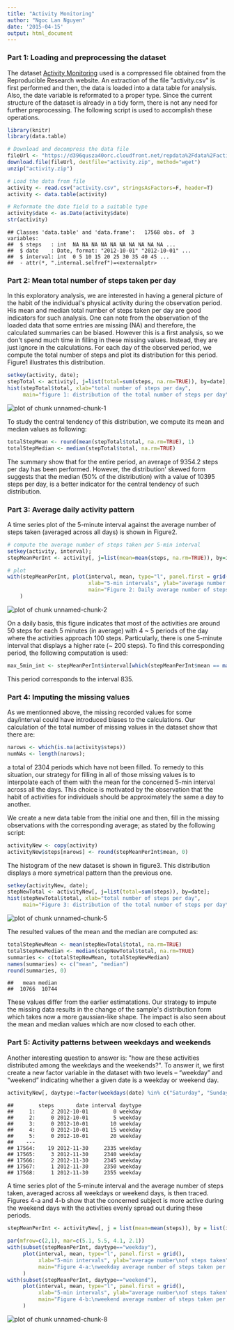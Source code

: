 ```yaml
---
title: "Activity Monitoring"
author: "Ngoc Lan Nguyen"
date: '2015-04-15'
output: html_document
---
```

   
### Part 1: Loading and preprocessing the dataset  

The dataset [Activity Monitoring][1] used is a compressed file obtained from the Reproducible Research website. An extraction of the file "activity.csv" is first performed and then, the data is loaded into a data table for analysis. Also, the date variable is reformated to a proper type. Since the current structure of the dataset is already in a tidy form, there is not any need for further preprocessing. The following script is used to accomplish these operations.  


```r
library(knitr)
library(data.table)

# Download and decompress the data file
fileUrl <- "https://d396qusza40orc.cloudfront.net/repdata%2Fdata%2Factivity.zip";
download.file(fileUrl, destfile="activity.zip", method="wget")
unzip("activity.zip")

# Load the data from file
activity <- read.csv("activity.csv", stringsAsFactors=F, header=T)
activity <- data.table(activity)

# Reformate the date field to a suitable type
activity$date <- as.Date(activity$date)
str(activity)
```

```
## Classes 'data.table' and 'data.frame':	17568 obs. of  3 variables:
##  $ steps   : int  NA NA NA NA NA NA NA NA NA NA ...
##  $ date    : Date, format: "2012-10-01" "2012-10-01" ...
##  $ interval: int  0 5 10 15 20 25 30 35 40 45 ...
##  - attr(*, ".internal.selfref")=<externalptr>
```


### Part 2: Mean total number of steps taken per day  

In this exploratory analysis, we are interested in having a general picture of the habit of the individual's physical activity during the observation period. His mean and median total number of steps taken per day are good indicators for such analysis. One can note from the observation of the loaded data that some entries are missing (NA) and therefore, the calculated summaries can be biased. However this is a first analysis, so we don't spend much time in filling in these missing values. Instead, they are just ignore in the calculations. For each day of the observed period, we compute the total number of steps and plot its distribution for this period. Figure1 illustrates this distribution. 


```r
setkey(activity, date);
stepTotal <- activity[, j=list(total=sum(steps, na.rm=TRUE)), by=date];
hist(stepTotal$total, xlab="total number of steps per day",
     main="figure 1: distribution of the total number of steps per day");
```

![plot of chunk unnamed-chunk-1](figure/unnamed-chunk-1-1.png) 

To study the central tendency of this distribution, we compute its mean and median values as following:  


```r
totalStepMean <- round(mean(stepTotal$total, na.rm=TRUE), 1)
totalStepMedian <- median(stepTotal$total, na.rm=TRUE)
```
   
The summary show that for the entire period, an average of 9354.2 steps per day has been performed. However, the distribution' skewed form suggests that the median (50% of the distribution) with a value of 10395 steps per day, is a better indicator for the central tendency of such distribution.


### Part 3: Average daily activity pattern  

A time series plot of the 5-minute interval against the average number of steps taken (averaged across all days) is shown in Figure2.


```r
# compute the average number of steps taken per 5-min interval
setkey(activity, interval);
stepMeanPerInt <- activity[, j=list(mean=mean(steps, na.rm=TRUE)), by=interval]

# plot
with(stepMeanPerInt, plot(interval, mean, type="l", panel.first = grid(), 
                          xlab="5-min intervals", ylab="average number of steps taken",
                          main="Figure 2: Daily average number of steps taken per 5-min intervals")
    )
```

![plot of chunk unnamed-chunk-2](figure/unnamed-chunk-2-1.png) 

On a daily basis, this figure indicates that most of the activities are around 50 steps for each 5 minutes (in average) with 4 ~ 5 periods of the day where the activities approach 100 steps. Particularly, there is one 5-minute interval that displays a higher rate (~ 200 steps). To find this corresponding period, the following computation is used:   


```r
max_5min_int <- stepMeanPerInt$interval[which(stepMeanPerInt$mean == max(stepMeanPerInt$mean))]
```

This period corresponds to the interval 835.
   
   
### Part 4: Imputing the missing values

As we mentionned above, the missing recorded values for some day/interval could have introduced biases to the calculations. Our calculation of the total number of missing values in the dataset show that there are:


```r
narows <- which(is.na(activity$steps))
numNAs <- length(narows);
```
   
a total of 2304 periods which have not been filled. To remedy to this situation, our strategy for filling in all of those missing values 
is to interpolate each of them with the mean for the concerned 5-min interval across all the days. This choice is motivated by the observation that the habit of activities for individuals should be approximately the same a day to another.

We create a new data table from the initial one and then, fill in the missing observations with the corresponding average; as stated by the following script:


```r
activityNew <- copy(activity)
activityNew$steps[narows] <- round(stepMeanPerInt$mean, 0)
```

The histogram of the new dataset is shown in figure3. This distribution displays a more symetrical pattern than the previous one.


```r
setkey(activityNew, date);
stepNewTotal <- activityNew[, j=list(total=sum(steps)), by=date];
hist(stepNewTotal$total, xlab="total number of steps per day",
     main="Figure 3: distribution of the total number of steps per day\n with NA values imputed");
```

![plot of chunk unnamed-chunk-5](figure/unnamed-chunk-5-1.png) 

The resulted values of the mean and the median are computed as:


```r
totalStepNewMean <- mean(stepNewTotal$total, na.rm=TRUE)
totalStepNewMedian <- median(stepNewTotal$total, na.rm=TRUE)
summaries <- c(totalStepNewMean, totalStepNewMedian)
names(summaries) <- c("mean", "median")
round(summaries, 0)
```

```
##   mean median 
##  10766  10744
```

These values differ from the earlier estimatations. Our strategy to impute the missing data results in the change of the sample's distribution form which takes now a more gaussian-like shape. The impact is also seen about the mean and median values which are now closed to each other.

### Part 5: Activity patterns between weekdays and weekends

Another interesting question to answer is: "how are these activities distributed among the weekdays and the weekends?". To answer it, we first create a new factor variable in the dataset with two levels – “weekday” and “weekend” indicating whether a given date is a weekday or weekend day.


```r
activityNew[, daytype:=factor(weekdays(date) %in% c("Saturday", "Sunday"), labels=c("weekday", "weekend"))]
```

```
##        steps       date interval daytype
##     1:     2 2012-10-01        0 weekday
##     2:     0 2012-10-01        5 weekday
##     3:     0 2012-10-01       10 weekday
##     4:     0 2012-10-01       15 weekday
##     5:     0 2012-10-01       20 weekday
##    ---                                  
## 17564:    19 2012-11-30     2335 weekday
## 17565:     3 2012-11-30     2340 weekday
## 17566:     2 2012-11-30     2345 weekday
## 17567:     1 2012-11-30     2350 weekday
## 17568:     1 2012-11-30     2355 weekday
```

A time series plot of the 5-minute interval and the average number of steps taken, averaged across all weekdays or weekend days, is then traced. Figures 4-a and 4-b show that the concerned subject is more active during the weekend days with the activities evenly spread out during these periods.
      

```r
stepMeanPerInt <- activityNew[, j = list(mean=mean(steps)), by = list(interval,daytype)]
      
par(mfrow=c(2,1), mar=c(5.1, 5.5, 4.1, 2.1))
with(subset(stepMeanPerInt, daytype=="weekday"), 
     plot(interval, mean, type="l", panel.first = grid(), 
          xlab="5-min intervals", ylab="average number\nof steps taken",
          main="Figure 4-a:\nweekday average number of steps taken per 5-min intervals")
     )
with(subset(stepMeanPerInt, daytype=="weekend"), 
     plot(interval, mean, type="l", panel.first = grid(), 
          xlab="5-min intervals", ylab="average number\nof steps taken",
          main="Figure 4-b:\nweekend average number of steps taken per 5-min intervals")
     )
```

![plot of chunk unnamed-chunk-8](figure/unnamed-chunk-8-1.png) 



[1]: https://d396qusza40orc.cloudfront.net/repdata%2Fdata%2Factivity.zip      "Activity Monitoring"
